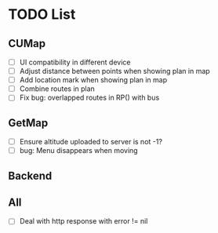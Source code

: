 # TODO List

## CUMap

- [ ] UI compatibility in different device
- [ ] Adjust distance between points when showing plan in map
- [ ] Add location mark when showing plan in map
- [ ] Combine routes in plan
- [ ] Fix bug: overlapped routes in RP() with bus

## GetMap

- [ ] Ensure altitude uploaded to server is not -1?
- [ ] bug: Menu disappears when moving

## Backend



## All

- [ ] Deal with http response with error != nil

